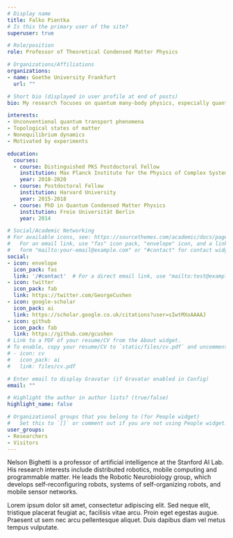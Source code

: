```yaml
---
# Display name
title: Falko Pientka
# Is this the primary user of the site?
superuser: true

# Role/position
role: Professor of Theoretical Condensed Matter Physics 

# Organizations/Affiliations
organizations:
- name: Goethe University Frankfurt
  url: ""

# Short bio (displayed in user profile at end of posts)
bio: My research focuses on quantum many-body physics, especially quantum transport in low-dimensional or mesoscopic systems.

interests:
- Unconventional quantum transport phenomena
- Topological states of matter
- Nonequilibrium dynamics
- Motivated by experiments

education:
  courses:
  - course: Distinguished PKS Postdoctoral Fellow
    institution: Max Planck Institute for the Physics of Complex Systems
    year: 2018-2020
  - course: Postdoctoral Fellow
    institution: Harvard University
    year: 2015-2018
  - course: PhD in Quantum Condensed Matter Physics
    institution: Freie Universität Berlin
    year: 2014

# Social/Academic Networking
# For available icons, see: https://sourcethemes.com/academic/docs/page-builder/#icons
#   For an email link, use "fas" icon pack, "envelope" icon, and a link in the
#   form "mailto:your-email@example.com" or "#contact" for contact widget.
social:
- icon: envelope
  icon_pack: fas
  link: '/#contact'  # For a direct email link, use "mailto:test@example.org".
- icon: twitter
  icon_pack: fab
  link: https://twitter.com/GeorgeCushen
- icon: google-scholar
  icon_pack: ai
  link: https://scholar.google.co.uk/citations?user=sIwtMXoAAAAJ
- icon: github
  icon_pack: fab
  link: https://github.com/gcushen
# Link to a PDF of your resume/CV from the About widget.
# To enable, copy your resume/CV to `static/files/cv.pdf` and uncomment the lines below.
# - icon: cv
#   icon_pack: ai
#   link: files/cv.pdf

# Enter email to display Gravatar (if Gravatar enabled in Config)
email: ""

# Highlight the author in author lists? (true/false)
highlight_name: false

# Organizational groups that you belong to (for People widget)
#   Set this to `[]` or comment out if you are not using People widget.
user_groups:
- Researchers
- Visitors
---
```


Nelson Bighetti is a professor of artificial intelligence at the Stanford AI Lab. His research interests include distributed robotics, mobile computing and programmable matter. He leads the Robotic Neurobiology group, which develops self-reconfiguring robots, systems of self-organizing robots, and mobile sensor networks.

Lorem ipsum dolor sit amet, consectetur adipiscing elit. Sed neque elit, tristique placerat feugiat ac, facilisis vitae arcu. Proin eget egestas augue. Praesent ut sem nec arcu pellentesque aliquet. Duis dapibus diam vel metus tempus vulputate.
